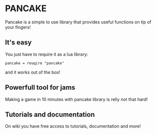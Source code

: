 # PANCAKE

Pancake is a simple to use library that provides useful functions on tip of your fingers!

## It's easy

You just have to require it as a lua library:

`pancake = reuqire "pancake"`

and it works out of the box!

## Powerfull tool for jams

Making a game in 10 minutes with pancake library is relly not that hard!

## Tutorials and documentation

On wiki you have free access to tutorials, documentation and more!
